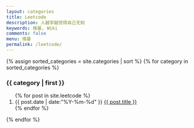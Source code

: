 ```yaml
---
layout: categories
title: Leetcode
description: 人越学越觉得自己无知
keywords: 维基, Wiki
comments: false
menu: 维基
permalink: /leetcode/
---
```


<!--

> 记多少命令和快捷键会让脑袋爆炸呢？

<ul class="listing">
{% for wiki in site.leetcode %}
{% if wiki.title != "Wiki Template" and wiki.topmost == true %}
<li class="listing-item"><a href="{{ site.url }}{{ wiki.url }}"><span class="top-most-flag">[置顶]</span>{{ wiki.title }}</a></li>
{% endif %}
{% endfor %}
{% for wiki in site.leetcode %}
{% if wiki.title != "Wiki Template" and wiki.topmost != true %}
<li class="listing-item"><a href="{{ site.url }}{{ wiki.url }}">{{ wiki.title }}</a></li>
{% endif %}
{% endfor %}
</ul>
-->
<section class="container posts-content">
{% assign sorted_categories = site.categories | sort %}
{% for category in sorted_categories %}
<h3 id="{{ category[0] }}">{{ category | first }}</h3>
<ol class="posts-list">
{% for post in site.leetcode %}
<li class="posts-list-item">
<span class="posts-list-meta">{{ post.date | date:"%Y-%m-%d" }}</span>
<a class="posts-list-name" href="{{ site.url }}{{ post.url }}">{{ post.title }}</a>
</li>
{% endfor %}
</ol>
{% endfor %}
</section>